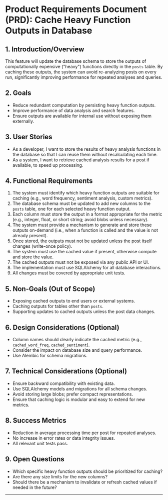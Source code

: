 # Product Requirements Document (PRD): Cache Heavy Function Outputs in Database

## 1. Introduction/Overview

This feature will update the database schema to store the outputs of computationally expensive ("heavy") functions directly in the `posts` table. By caching these outputs, the system can avoid re-analyzing posts on every run, significantly improving performance for repeated analyses and queries.

## 2. Goals

- Reduce redundant computation by persisting heavy function outputs.
- Improve performance of data analysis and search features.
- Ensure outputs are available for internal use without exposing them externally.

## 3. User Stories

- As a developer, I want to store the results of heavy analysis functions in the database so that I can reuse them without recalculating each time.
- As a system, I want to retrieve cached analysis results for a post if available, to speed up processing.

## 4. Functional Requirements

1. The system must identify which heavy function outputs are suitable for caching (e.g., word frequency, sentiment analysis, custom metrics).
2. The database schema must be updated to add new columns to the `posts` table, one for each selected heavy function output.
3. Each column must store the output in a format appropriate for the metric (e.g., integer, float, or short string; avoid blobs unless necessary).
4. The system must provide a mechanism to generate and store these outputs on-demand (i.e., when a function is called and the value is not already present).
5. Once stored, the outputs must not be updated unless the post itself changes (write-once policy).
6. The system must use the cached value if present, otherwise compute and store the value.
7. The cached outputs must not be exposed via any public API or UI.
8. The implementation must use SQLAlchemy for all database interactions.
9. All changes must be covered by appropriate unit tests.

## 5. Non-Goals (Out of Scope)

- Exposing cached outputs to end users or external systems.
- Caching outputs for tables other than `posts`.
- Supporting updates to cached outputs unless the post data changes.

## 6. Design Considerations (Optional)

- Column names should clearly indicate the cached metric (e.g., `cached_word_freq`, `cached_sentiment`).
- Consider the impact on database size and query performance.
- Use Alembic for schema migrations.

## 7. Technical Considerations (Optional)

- Ensure backward compatibility with existing data.
- Use SQLAlchemy models and migrations for all schema changes.
- Avoid storing large blobs; prefer compact representations.
- Ensure that caching logic is modular and easy to extend for new metrics.

## 8. Success Metrics

- Reduction in average processing time per post for repeated analyses.
- No increase in error rates or data integrity issues.
- All relevant unit tests pass.

## 9. Open Questions

- Which specific heavy function outputs should be prioritized for caching?
- Are there any size limits for the new columns?
- Should there be a mechanism to invalidate or refresh cached values if needed in the future?

---
